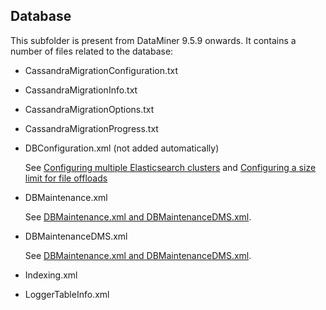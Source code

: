 ## Database

This subfolder is present from DataMiner 9.5.9 onwards. It contains a number of files related to the database:

- CassandraMigrationConfiguration.txt

- CassandraMigrationInfo.txt

- CassandraMigrationOptions.txt

- CassandraMigrationProgress.txt

- DBConfiguration.xml (not added automatically)

    See [Configuring multiple Elasticsearch clusters](../../part_3/databases/Configuring_multiple_Elasticsearch_clusters.md) and [Configuring a size limit for file offloads](../../part_3/databases/Configuring_a_size_limit_for_file_offloads.md)

- DBMaintenance.xml

    See [DBMaintenance.xml and DBMaintenanceDMS.xml](DBMaintenance_xml_and_DBMaintenanceDMS_xml.md#dbmaintenancexml-and-dbmaintenancedmsxml).

- DBMaintenanceDMS.xml

    See [DBMaintenance.xml and DBMaintenanceDMS.xml](DBMaintenance_xml_and_DBMaintenanceDMS_xml.md#dbmaintenancexml-and-dbmaintenancedmsxml).

- Indexing.xml

- LoggerTableInfo.xml
